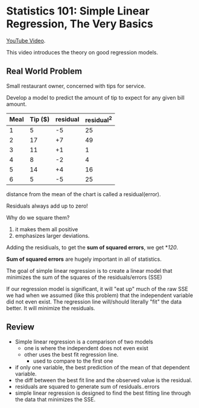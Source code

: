 # Statistics 101: Simple Linear Regression, The Very Basics

[YouTube Video](https://www.youtube.com/watch?v=ZkjP5RJLQF4).

This video introduces the theory on good regression models.

## Real World Problem

Small restaurant owner, concerned with tips for service.

Develop a model to predict the amount of tip to expect for any given bill amount.

Meal | Tip ($) | residual | residual<sup>2</sup> | 
--- | --- | --- | --- | 
1 | 5 | -5 | 25 | 
2 | 17 | +7 | 49 | 
3 | 11 | +1 | 1 | 
4 | 8 | -2| 4 | 
5 | 14 | +4| 16 | 
6 | 5 | -5 | 25 | 

distance from the mean of the chart is called a residual(error).

Residuals always add up to zero!

Why do we square them?
1) it makes them all positive
2) emphasizes larger deviations.

Adding the residiuals, to get the **sum of squared errors**, we get **120*.

**Sum of squared errors** are hugely important in all of statistics.

The goal of simple linear regression is to create a linear model that minimizes the sum of the squares of the residuals/errors (SSE)

If our regression model is significant, it will "eat up" much of the raw SSE we had when we assumed (like this problem) that the independent variable did not even exist. The regression line will/should literally "fit" the data better. It will minimize the residuals.

## Review

- Simple linear regression is a comparison of two models
    - one is where the independent does not even exist
    - other uses the best fit regression line.
        - used to compare to the first one
- if only one variable, the best prediction of the mean of that dependent variable.
- the diff between the best fit line and the observed value is the residual.
- residuals are squared to generate sum of residuals..errors
- simple linear regression is designed to find the best fitting line through the data that minimizes the SSE.
